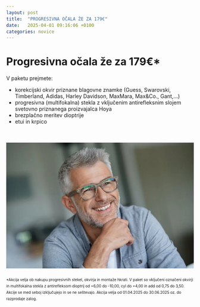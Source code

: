 ```yaml
---
layout: post
title:  "PROGRESIVNA OČALA ŽE ZA 179€"
date:   2025-04-01 09:16:06 +0100
categories: novice
---
```

<body>
<h1>Progresivna očala že za 179€*</h1>

V paketu prejmete: <br>
  - korekcijski okvir priznane blagovne znamke (Guess, Swarovski, Timberland, Adidas, Harley Davidson, MaxMara, Max&Co., Gant,...)<br>
  - progresivna (multifokalna) stekla z vključenim antirefleksnim slojem svetovno priznanega proizvajalca Hoya<br>
  - brezplačno meritev dioptrije<br>
  - etui in krpico<br>
<br>
<br>
<img src="/img/Paket-progresiv.webp" alt="Paket progresiv">
<br>
<br>
<font size="1">*Akcija velja ob nakupu progresivnih stekel, okvirja in montaže hkrati. V paket so vključeni označeni okvirji in multifokalna stekla z antirefleksom dioptrij od +6,00 do -10,00, cyl do +4,00 in add od 0,75 do 3,50. Akcije se med seboj izključujejo in se ne seštevajo. Akcija velja od 01.04.2025 do 30.06.2025 oz. do razprodaje zalog.</font>

</body>
